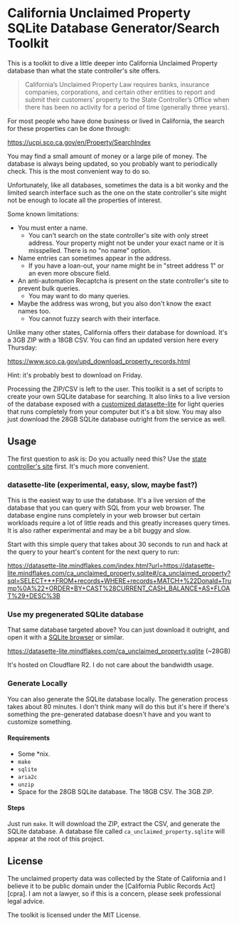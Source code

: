 # California Unclaimed Property SQLite Database Generator/Search Toolkit

This is a toolkit to dive a little deeper into California Unclaimed Property database than what the state controller's site offers.

> California’s Unclaimed Property Law requires banks, insurance companies, corporations, and certain other entities to report and submit their customers’ property to the State Controller’s Office when there has been no activity for a period of time (generally three years).

For most people who have done business or lived in California, the search for these properties can be done through:

https://ucpi.sco.ca.gov/en/Property/SearchIndex

You may find a small amount of money or a large pile of money. The database is always being updated, so you probably want to periodically check. This is the most convenient way to do so.

Unfortunately, like all databases, sometimes the data is a bit wonky and the limited search interface such as the one on the state controller's site might not be enough to locate all the properties of interest.

Some known limitations:

* You must enter a name.
  * You can't search on the state controller's site with only street address. Your property might not be under your exact name or it is misspelled. There is no "no name" option.
* Name entries can sometimes appear in the address.
  * If you have a loan-out, your name might be in "street address 1" or an even more obscure field.
* An anti-automation Recaptcha is present on the state controller's site to prevent bulk queries.
  * You may want to do many queries.
* Maybe the address was wrong, but you also don't know the exact names too.
  * You cannot fuzzy search with their interface.

Unlike many other states, California offers their database for download. It's a 3GB ZIP with a 18GB CSV. You can find an updated version here every Thursday:

https://www.sco.ca.gov/upd_download_property_records.html

Hint: it's probably best to download on Friday.

Processing the ZIP/CSV is left to the user. This toolkit is a set of scripts to create your own SQLite database for searching. It also links to a live version of the database exposed with a [customized datasette-lite][cdsl] for light queries that runs completely from your computer but it's a bit slow. You may also just download the 28GB SQLite database outright from the service as well.

## Usage

The first question to ask is: Do you actually need this? Use the [state controller's site][castatesearch] first. It's much more convenient.

### datasette-lite (experimental, easy, slow, maybe fast?)

This is the easiest way to use the database. It's a live version of the database that you can query with SQL from your web browser. The database engine runs completely in your web browser but certain workloads require a lot of little reads and this greatly increases query times. It is also rather experimental and may be a bit buggy and slow.

Start with this simple query that takes about 30 seconds to run and hack at the query to your heart's content for the next query to run:

https://datasette-lite.mindflakes.com/index.html?url=https://datasette-lite.mindflakes.com/ca_unclaimed_property.sqlite#/ca_unclaimed_property?sql=SELECT+*+FROM+records+WHERE+records+MATCH+%22Donald+Trump%0A%22+ORDER+BY+CAST%28CURRENT_CASH_BALANCE+AS+FLOAT%29+DESC%3B

### Use my pregenerated SQLite database

That same database targeted above? You can just download it outright, and open it with a [SQLite browser][sqlite_browser] or similar.

https://datasette-lite.mindflakes.com/ca_unclaimed_property.sqlite (~28GB)

It's hosted on Cloudflare R2. I do not care about the bandwidth usage.

### Generate Locally

You can also generate the SQLite database locally. The generation process takes about 80 minutes. I don't think many will do this but it's here if there's something the pre-generated database doesn't have and you want to customize something.

#### Requirements

* Some *nix.
* `make`
* `sqlite`
* `aria2c`
* `unzip`
* Space for the 28GB SQLite database. The 18GB CSV. The 3GB ZIP.

#### Steps

Just run `make`. It will download the ZIP, extract the CSV, and generate the SQLite database. A database file called `ca_unclaimed_property.sqlite` will appear at the root of this project.

## License

The unclaimed property data was collected by the State of California and I believe it to be public domain under the [California Public Records Act][cpra]. I am not a lawyer, so if this is a concern, please seek professional legal advice.

The toolkit is licensed under the MIT License.

[castatesearch]: https://ucpi.sco.ca.gov/en/Property/SearchIndex
[cdsl]: https://github.com/simonw/datasette-lite/pull/49
[sqlite_browser]: https://sqlitebrowser.org/
